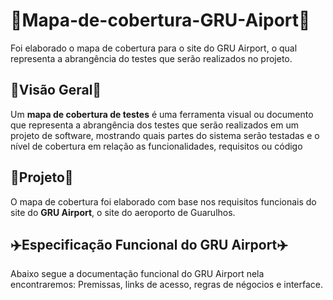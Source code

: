 # 📝Mapa-de-cobertura-GRU-Aiport📝 #
Foi elaborado o mapa de cobertura para o site do GRU Airport, o qual representa a abrangência do testes que serão realizados no projeto. 

## 👀Visão Geral👀 ##
Um **mapa de cobertura de testes** é uma ferramenta visual ou documento que representa a abrangência dos testes que serão realizados em um projeto de software, mostrando quais partes do sistema serão testadas e o nível de cobertura em relação as funcionalidades, requisitos ou código

## 🎯Projeto🎯 ##
O mapa de cobertura foi elaborado com base nos requisitos funcionais do site do **GRU Airport**, o site do aeroporto de Guarulhos.

## ✈️Especificação Funcional do GRU Airport✈️ ##
Abaixo segue a documentação funcional do GRU Airport nela encontraremos: Premissas, links de acesso, regras de négocios e interface. 



